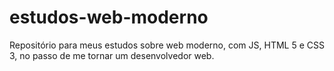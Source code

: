 # estudos-web-moderno
Repositório para meus estudos sobre web moderno, com JS, HTML 5 e CSS 3, no passo de me tornar um desenvolvedor web.